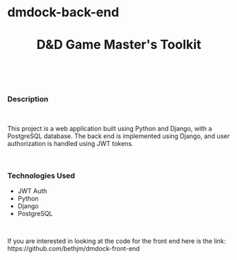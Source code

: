 # dmdock-back-end

<h1 align="center">D&D Game Master's Toolkit<h1>
  </br> 
  
  <h3>Description</h3>
  </br>
<p> This project is a web application built using Python and Django, with a PostgreSQL database. The back end is implemented using Django, and user authorization is handled using JWT tokens.</p>
</br>

<h3>Technologies Used</h3>
  <ul>
  <li>JWT Auth</li>
  <li>Python </li>
<li>Django </li>
<li>PostgreSQL </li>
  </ul>
 
   </br> 
  <p>If you are interested in looking at the code for the front end here is the link: https://github.com/bethjm/dmdock-front-end</p>
